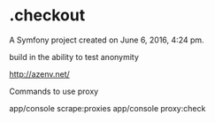 .checkout
=========

A Symfony project created on June 6, 2016, 4:24 pm.


build in the ability to test anonymity

http://azenv.net/



Commands to use proxy

app/console scrape:proxies
app/console proxy:check


